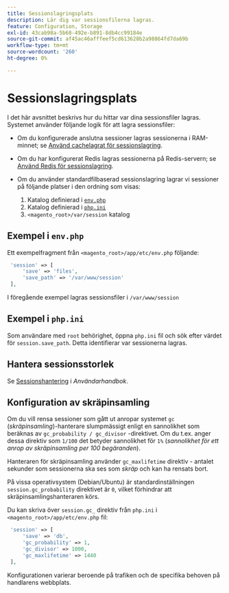 ```yaml
---
title: Sessionslagringsplats
description: Lär dig var sessionsfilerna lagras.
feature: Configuration, Storage
exl-id: 43cab98a-5b68-492e-b891-8db4cc99184e
source-git-commit: af45ac46afffeef5cd613628b2a98864fd7da69b
workflow-type: tm+mt
source-wordcount: '260'
ht-degree: 0%

---
```


# Sessionslagringsplats

I det här avsnittet beskrivs hur du hittar var dina sessionsfiler lagras. Systemet använder följande logik för att lagra sessionsfiler:

- Om du konfigurerade anslutna sessioner lagras sessionerna i RAM-minnet; se [Använd cachelagrat för sessionslagring](memcached.md).
- Om du har konfigurerat Redis lagras sessionerna på Redis-servern; se [Använd Redis för sessionslagring](../cache/redis-session.md).
- Om du använder standardfilbaserad sessionslagring lagrar vi sessioner på följande platser i den ordning som visas:

   1. Katalog definierad i [`env.php`](#example-in-envphp)
   1. Katalog definierad i [`php.ini`](#example-in-phpini)
   1. `<magento_root>/var/session` katalog

## Exempel i `env.php`

Ett exempelfragment från `<magento_root>/app/etc/env.php` följande:

```php
 'session' => [
     'save' => 'files',
     'save_path' => '/var/www/session'
 ],
```

I föregående exempel lagras sessionsfiler i `/var/www/session`

## Exempel i `php.ini`

Som användare med `root` behörighet, öppna `php.ini` fil och sök efter värdet för `session.save_path`. Detta identifierar var sessionerna lagras.

## Hantera sessionsstorlek

Se [Sessionshantering](https://docs.magento.com/user-guide/stores/security-session-management.html) i _Användarhandbok_.

## Konfiguration av skräpinsamling

Om du vill rensa sessioner som gått ut anropar systemet `gc` (_skräpinsamling_)-hanterare slumpmässigt enligt en sannolikhet som beräknas av `gc_probability / gc_divisor` -direktivet. Om du t.ex. anger dessa direktiv som `1/100` det betyder sannolikhet för `1%` (_sannolikhet för ett anrop av skräpinsamling per 100 begäranden_).

Hanteraren för skräpinsamling använder `gc_maxlifetime` direktiv - antalet sekunder som sessionerna ska ses som _skräp_ och kan ha rensats bort.

På vissa operativsystem (Debian/Ubuntu) är standardinställningen `session.gc_probability` direktivet är `0`, vilket förhindrar att skräpinsamlingshanteraren körs.

Du kan skriva över `session.gc_` direktiv från `php.ini` i `<magento_root>/app/etc/env.php` fil:

```php
 'session' => [
     'save' => 'db',
     'gc_probability' => 1,
     'gc_divisor' => 1000,
     'gc_maxlifetime' => 1440
 ],
```

Konfigurationen varierar beroende på trafiken och de specifika behoven på handlarens webbplats.
